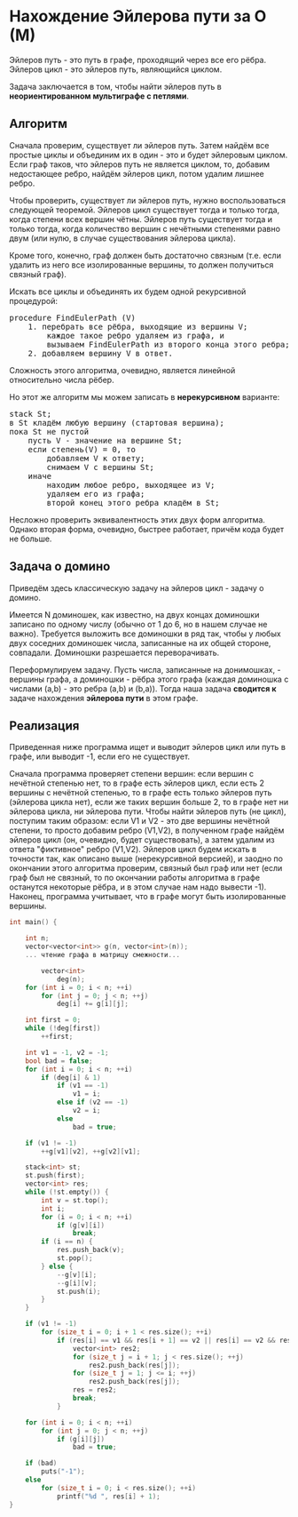 # Нахождение Эйлерова пути за O (M)

Эйлеров путь - это путь в графе, проходящий через все его рёбра. Эйлеров цикл - это эйлеров путь, являющийся циклом.

Задача заключается в том, чтобы найти эйлеров путь в **неориентированном мультиграфе с петлями**.

## Алгоритм

Сначала проверим, существует ли эйлеров путь. Затем найдём все простые циклы и объединим их в один - это и будет эйлеровым циклом. Если граф таков, что эйлеров путь не является циклом, то, добавим недостающее ребро, найдём эйлеров цикл, потом удалим лишнее ребро.

Чтобы проверить, существует ли эйлеров путь, нужно воспользоваться следующей теоремой. Эйлеров цикл существует тогда и только тогда, когда степени всех вершин чётны. Эйлеров путь существует тогда и только тогда, когда количество вершин с нечётными степенями равно двум (или нулю, в случае существования эйлерова цикла).

Кроме того, конечно, граф должен быть достаточно связным (т.е. если удалить из него все изолированные вершины, то должен получиться связный граф).

Искать все циклы и объединять их будем одной рекурсивной процедурой:

<pre>procedure FindEulerPath (V)
    1. перебрать все рёбра, выходящие из вершины V;
        каждое такое ребро удаляем из графа, и
        вызываем FindEulerPath из второго конца этого ребра;
    2. добавляем вершину V в ответ.</pre>
Сложность этого алгоритма, очевидно, является линейной относительно числа рёбер.

Но этот же алгоритм мы можем записать в **нерекурсивном** варианте:

<pre>stack St;
в St кладём любую вершину (стартовая вершина);
пока St не пустой
    пусть V - значение на вершине St;
    если степень(V) = 0, то
        добавляем V к ответу;
        снимаем V с вершины St;
    иначе
        находим любое ребро, выходящее из V;
        удаляем его из графа;
        второй конец этого ребра кладём в St;
</pre>
Несложно проверить эквивалентность этих двух форм алгоритма. Однако вторая форма, очевидно, быстрее работает, причём кода будет не больше.

## Задача о домино

Приведём здесь классическую задачу на эйлеров цикл - задачу о домино.

Имеется N доминошек, как известно, на двух концах доминошки записано по одному числу (обычно от 1 до 6, но в нашем случае не важно). Требуется выложить все доминошки в ряд так, чтобы у любых двух соседних доминошек числа, записанные на их общей стороне, совпадали. Доминошки разрешается переворачивать.

Переформулируем задачу. Пусть числа, записанные на донимошках, - вершины графа, а доминошки - рёбра этого графа (каждая доминошка с числами (a,b) - это ребра (a,b) и (b,a)). Тогда наша задача **сводится к** задаче нахождения **эйлерова пути** в этом графе.

## Реализация

Приведенная ниже программа ищет и выводит эйлеров цикл или путь в графе, или выводит -1, если его не существует.

Сначала программа проверяет степени вершин: если вершин с нечётной степенью нет, то в графе есть эйлеров цикл, если есть 2 вершины с нечётной степенью, то в графе есть только эйлеров путь (эйлерова цикла нет), если же таких вершин больше 2, то в графе нет ни эйлерова цикла, ни эйлерова пути. Чтобы найти эйлеров путь (не цикл), поступим таким образом: если V1 и V2 - это две вершины нечётной степени, то просто добавим ребро (V1,V2), в полученном графе найдём эйлеров цикл (он, очевидно, будет существовать), а затем удалим из ответа "фиктивное" ребро (V1,V2). Эйлеров цикл будем искать в точности так, как описано выше (нерекурсивной версией), и заодно по окончании этого алгоритма проверим, связный был граф или нет (если граф был не связный, то по окончании работы алгоритма в графе останутся некоторые рёбра, и в этом случае нам надо вывести -1). Наконец, программа учитывает, что в графе могут быть изолированные вершины.

<!--- TODO: specify code snippet id -->
``` cpp
int main() {

    int n;
    vector<vector<int>> g(n, vector<int>(n));
    ... чтение графа в матрицу смежности...

        vector<int>
            deg(n);
    for (int i = 0; i < n; ++i)
        for (int j = 0; j < n; ++j)
            deg[i] += g[i][j];

    int first = 0;
    while (!deg[first])
        ++first;

    int v1 = -1, v2 = -1;
    bool bad = false;
    for (int i = 0; i < n; ++i)
        if (deg[i] & 1)
            if (v1 == -1)
                v1 = i;
            else if (v2 == -1)
                v2 = i;
            else
                bad = true;

    if (v1 != -1)
        ++g[v1][v2], ++g[v2][v1];

    stack<int> st;
    st.push(first);
    vector<int> res;
    while (!st.empty()) {
        int v = st.top();
        int i;
        for (i = 0; i < n; ++i)
            if (g[v][i])
                break;
        if (i == n) {
            res.push_back(v);
            st.pop();
        } else {
            --g[v][i];
            --g[i][v];
            st.push(i);
        }
    }

    if (v1 != -1)
        for (size_t i = 0; i + 1 < res.size(); ++i)
            if (res[i] == v1 && res[i + 1] == v2 || res[i] == v2 && res[i + 1] == v1) {
                vector<int> res2;
                for (size_t j = i + 1; j < res.size(); ++j)
                    res2.push_back(res[j]);
                for (size_t j = 1; j <= i; ++j)
                    res2.push_back(res[j]);
                res = res2;
                break;
            }

    for (int i = 0; i < n; ++i)
        for (int j = 0; j < n; ++j)
            if (g[i][j])
                bad = true;

    if (bad)
        puts("-1");
    else
        for (size_t i = 0; i < res.size(); ++i)
            printf("%d ", res[i] + 1);
}
```
